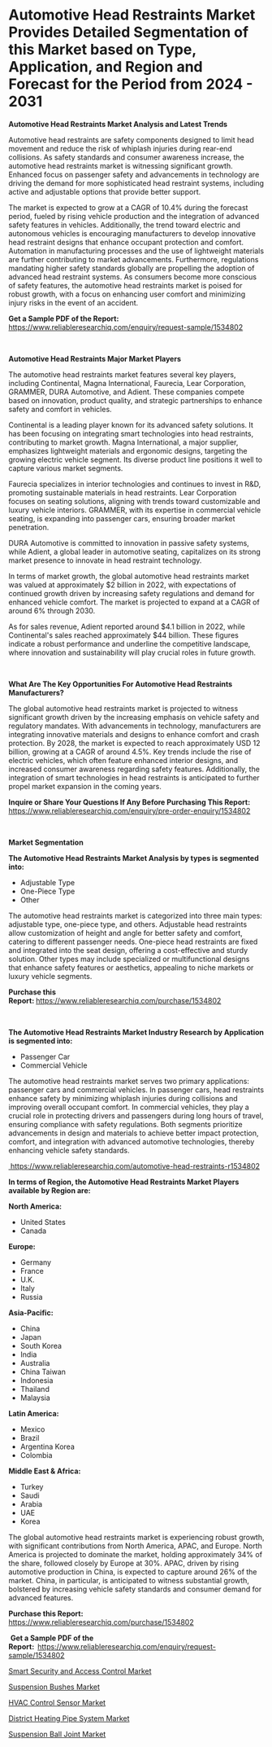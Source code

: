 <p><h1>Automotive Head Restraints Market Provides Detailed Segmentation of this Market based on Type, Application, and Region and Forecast for the Period from 2024 - 2031</h1></p><p><strong>Automotive Head Restraints Market Analysis and Latest Trends</strong></p>
<p><p>Automotive head restraints are safety components designed to limit head movement and reduce the risk of whiplash injuries during rear-end collisions. As safety standards and consumer awareness increase, the automotive head restraints market is witnessing significant growth. Enhanced focus on passenger safety and advancements in technology are driving the demand for more sophisticated head restraint systems, including active and adjustable options that provide better support.</p><p>The market is expected to grow at a CAGR of 10.4% during the forecast period, fueled by rising vehicle production and the integration of advanced safety features in vehicles. Additionally, the trend toward electric and autonomous vehicles is encouraging manufacturers to develop innovative head restraint designs that enhance occupant protection and comfort. Automation in manufacturing processes and the use of lightweight materials are further contributing to market advancements. Furthermore, regulations mandating higher safety standards globally are propelling the adoption of advanced head restraint systems. As consumers become more conscious of safety features, the automotive head restraints market is poised for robust growth, with a focus on enhancing user comfort and minimizing injury risks in the event of an accident.</p></p>
<p><strong>Get a Sample PDF of the Report:&nbsp;</strong> <a href="https://www.reliableresearchiq.com/enquiry/request-sample/1534802?utm_campaign=100&utm_medium=2&utm_source=Github&utm_content=ia&utm_term=02112024&utm_id=automotive-head-restraints">https://www.reliableresearchiq.com/enquiry/request-sample/1534802</a></p>
<p>&nbsp;</p>
<p><strong>Automotive Head Restraints Major Market Players</strong></p>
<p><p>The automotive head restraints market features several key players, including Continental, Magna International, Faurecia, Lear Corporation, GRAMMER, DURA Automotive, and Adient. These companies compete based on innovation, product quality, and strategic partnerships to enhance safety and comfort in vehicles.</p><p>Continental is a leading player known for its advanced safety solutions. It has been focusing on integrating smart technologies into head restraints, contributing to market growth. Magna International, a major supplier, emphasizes lightweight materials and ergonomic designs, targeting the growing electric vehicle segment. Its diverse product line positions it well to capture various market segments.</p><p>Faurecia specializes in interior technologies and continues to invest in R&D, promoting sustainable materials in head restraints. Lear Corporation focuses on seating solutions, aligning with trends toward customizable and luxury vehicle interiors. GRAMMER, with its expertise in commercial vehicle seating, is expanding into passenger cars, ensuring broader market penetration.</p><p>DURA Automotive is committed to innovation in passive safety systems, while Adient, a global leader in automotive seating, capitalizes on its strong market presence to innovate in head restraint technology. </p><p>In terms of market growth, the global automotive head restraints market was valued at approximately $2 billion in 2022, with expectations of continued growth driven by increasing safety regulations and demand for enhanced vehicle comfort. The market is projected to expand at a CAGR of around 6% through 2030.</p><p>As for sales revenue, Adient reported around $4.1 billion in 2022, while Continental's sales reached approximately $44 billion. These figures indicate a robust performance and underline the competitive landscape, where innovation and sustainability will play crucial roles in future growth.</p></p>
<p>&nbsp;</p>
<p><strong>What Are The Key Opportunities For Automotive Head Restraints Manufacturers?</strong></p>
<p><p>The global automotive head restraints market is projected to witness significant growth driven by the increasing emphasis on vehicle safety and regulatory mandates. With advancements in technology, manufacturers are integrating innovative materials and designs to enhance comfort and crash protection. By 2028, the market is expected to reach approximately USD 12 billion, growing at a CAGR of around 4.5%. Key trends include the rise of electric vehicles, which often feature enhanced interior designs, and increased consumer awareness regarding safety features. Additionally, the integration of smart technologies in head restraints is anticipated to further propel market expansion in the coming years.</p></p>
<p><strong>Inquire or Share Your Questions If Any Before Purchasing This Report:</strong> <a href="https://www.reliableresearchiq.com/enquiry/pre-order-enquiry/1534802?utm_campaign=100&utm_medium=2&utm_source=Github&utm_content=ia&utm_term=02112024&utm_id=automotive-head-restraints">https://www.reliableresearchiq.com/enquiry/pre-order-enquiry/1534802</a></p>
<p>&nbsp;</p>
<p><strong>Market Segmentation</strong></p>
<p><strong>The Automotive Head Restraints Market Analysis by types is segmented into:</strong></p>
<p><ul><li>Adjustable Type</li><li>One-Piece Type</li><li>Other</li></ul></p>
<p><p>The automotive head restraints market is categorized into three main types: adjustable type, one-piece type, and others. Adjustable head restraints allow customization of height and angle for better safety and comfort, catering to different passenger needs. One-piece head restraints are fixed and integrated into the seat design, offering a cost-effective and sturdy solution. Other types may include specialized or multifunctional designs that enhance safety features or aesthetics, appealing to niche markets or luxury vehicle segments.</p></p>
<p><strong>Purchase this Report:&nbsp;</strong><a href="https://www.reliableresearchiq.com/purchase/1534802?utm_campaign=100&utm_medium=2&utm_source=Github&utm_content=ia&utm_term=02112024&utm_id=automotive-head-restraints">https://www.reliableresearchiq.com/purchase/1534802</a></p>
<p>&nbsp;</p>
<p><strong>The Automotive Head Restraints Market Industry Research by Application is segmented into:</strong></p>
<p><ul><li>Passenger Car</li><li>Commercial Vehicle</li></ul></p>
<p><p>The automotive head restraints market serves two primary applications: passenger cars and commercial vehicles. In passenger cars, head restraints enhance safety by minimizing whiplash injuries during collisions and improving overall occupant comfort. In commercial vehicles, they play a crucial role in protecting drivers and passengers during long hours of travel, ensuring compliance with safety regulations. Both segments prioritize advancements in design and materials to achieve better impact protection, comfort, and integration with advanced automotive technologies, thereby enhancing vehicle safety standards.</p></p>
<p><a href="https://www.reliableresearchiq.com/automotive-head-restraints-r1534802?utm_campaign=100&utm_medium=2&utm_source=Github&utm_content=ia&utm_term=02112024&utm_id=automotive-head-restraints">&nbsp;https://www.reliableresearchiq.com/automotive-head-restraints-r1534802</a></p>
<p><strong>In terms of Region, the Automotive Head Restraints Market Players available by Region are:</strong></p>
<p>
    <p> <strong> North America: </strong>
        <ul>
            <li>United States</li>
            <li>Canada</li>
        </ul>
        </p> 
    <p> <strong> Europe: </strong>
        <ul>
            <li>Germany</li>
            <li>France</li>
            <li>U.K.</li>
            <li>Italy</li>
            <li>Russia</li>
        </ul>
        </p> 
    <p> <strong> Asia-Pacific: </strong>
        <ul>
            <li>China</li>
            <li>Japan</li>
            <li>South Korea</li>
            <li>India</li>
            <li>Australia</li>
            <li>China Taiwan</li>
            <li>Indonesia</li>
            <li>Thailand</li>
            <li>Malaysia</li>
        </ul>
        </p> 
    <p> <strong> Latin America: </strong>
        <ul>
            <li>Mexico</li>
            <li>Brazil</li>
            <li>Argentina Korea</li>
            <li>Colombia</li>
        </ul>
        </p> 
    <p> <strong> Middle East & Africa: </strong>
        <ul>
            <li>Turkey</li>
            <li>Saudi</li>
            <li>Arabia</li>
            <li>UAE</li>
            <li>Korea</li>
        </ul>
    </p>
    </p>
<p><p>The global automotive head restraints market is experiencing robust growth, with significant contributions from North America, APAC, and Europe. North America is projected to dominate the market, holding approximately 34% of the share, followed closely by Europe at 30%. APAC, driven by rising automotive production in China, is expected to capture around 26% of the market. China, in particular, is anticipated to witness substantial growth, bolstered by increasing vehicle safety standards and consumer demand for advanced features.</p></p>
<p><strong>Purchase this Report: </strong><a href="https://www.reliableresearchiq.com/purchase/1534802?utm_campaign=100&utm_medium=2&utm_source=Github&utm_content=ia&utm_term=02112024&utm_id=automotive-head-restraints">https://www.reliableresearchiq.com/purchase/1534802</a></p>
<p>&nbsp;<strong>Get a Sample PDF of the Report:&nbsp;&nbsp;</strong><a href="https://www.reliableresearchiq.com/enquiry/request-sample/1534802?utm_campaign=100&utm_medium=2&utm_source=Github&utm_content=ia&utm_term=02112024&utm_id=automotive-head-restraints">https://www.reliableresearchiq.com/enquiry/request-sample/1534802</a></p>
<p><strong></strong></p>
<p><p><a href="https://www.linkedin.com/pulse/deep-dive-smart-security-access-control-market-itstrends-jyojc?utm_campaign=100&utm_medium=2&utm_source=Github&utm_content=ia&utm_term=02112024&utm_id=automotive-head-restraints">Smart Security and Access Control Market</a></p><p><a href="https://github.com/kymakles68e5/Market-Research-Report-List-1/blob/main/suspension-bushes-market.md?utm_campaign=100&utm_medium=2&utm_source=Github&utm_content=ia&utm_term=02112024&utm_id=automotive-head-restraints">Suspension Bushes Market</a></p><p><a href="https://www.linkedin.com/pulse/hvac-control-sensor-market-emerging-trends-future-prospects-mbtnc?utm_campaign=100&utm_medium=2&utm_source=Github&utm_content=ia&utm_term=02112024&utm_id=automotive-head-restraints">HVAC Control Sensor Market</a></p><p><a href="https://issuu.com/reportprime-2/docs/district-heating-pipe-system-market_f965053803b576?utm_campaign=100&utm_medium=2&utm_source=Github&utm_content=ia&utm_term=02112024&utm_id=automotive-head-restraints">District Heating Pipe System Market</a></p><p><a href="https://github.com/lyndi2n3hdalbey/Market-Research-Report-List-1/blob/main/suspension-ball-joint-market.md?utm_campaign=100&utm_medium=2&utm_source=Github&utm_content=ia&utm_term=02112024&utm_id=automotive-head-restraints">Suspension Ball Joint Market</a></p></p>